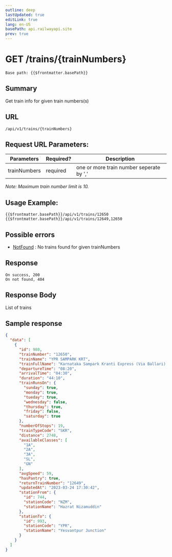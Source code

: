 ```yaml
---
outline: deep
lastUpdated: true
editLink: true
lang: en-US
basePath: api.railwayapi.site
prev: true
---
```


# GET /trains/\{trainNumbers}

    Base path: {{$frontmatter.basePath}}

## Summary

Get train info for given train numbers(s)

## URL

`/api/v1/trains/{trainNumbers}`

## Request URL Parameters:

| Parameters   | Required? | Description                              |
| ------------ | --------- | ---------------------------------------- |
| trainNumbers | required  | one or more train number seperate by ',' |

_Note: Maximum train number limit is 10._

## Usage Example:

    {{$frontmatter.basePath}}/api/v1/trains/12650
    {{$frontmatter.basePath}}/api/v1/trains/12649,12650

## Possible errors

- [NotFound](../errorcodes#NotFound) : No trains found for given trainNumbers

## Response

    On success, 200
    On not found, 404

## Response Body

List of trains

## Sample response

```json
{
  "data": [
    {
      "id": 980,
      "trainNumber": "12650",
      "trainName": "YPR SAMPARK KRT",
      "trainFullName": "Karnataka Sampark Kranti Express (Via Ballari) (PT)",
      "departureTime": "08:20",
      "arrivalTime": "04:30",
      "duration": "44:10",
      "trainRunsOn": {
        "sunday": true,
        "monday": true,
        "tueday": true,
        "wednesday": false,
        "thursday": true,
        "friday": false,
        "saturday": true
      },
      "numberOfStops": 19,
      "trainTypeCode": "SKR",
      "distance": 2748,
      "availableClasses": [
        "1A",
        "2A",
        "3A",
        "SL",
        "GN"
      ],
      "avgSpeed": 59,
      "hasPantry": true,
      "returnTrainNumber": "12649",
      "updatedAt": "2023-03-24 17:30:42",
      "stationFrom": {
        "id": 744,
        "stationCode": "NZM",
        "stationName": "Hazrat Nizamuddin"
      },
      "stationTo": {
        "id": 993,
        "stationCode": "YPR",
        "stationName": "Yesvantpur Junction"
      }
    }
  ]
}
```
